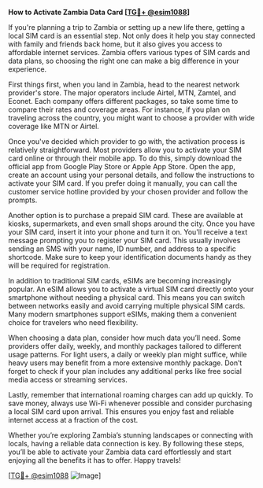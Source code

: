 **How to Activate Zambia Data Card [[TG💪+ @esim1088](https://t.me/s/esim1088)]**

If you're planning a trip to Zambia or setting up a new life there, getting a local SIM card is an essential step. Not only does it help you stay connected with family and friends back home, but it also gives you access to affordable internet services. Zambia offers various types of SIM cards and data plans, so choosing the right one can make a big difference in your experience.

First things first, when you land in Zambia, head to the nearest network provider's store. The major operators include Airtel, MTN, Zamtel, and Econet. Each company offers different packages, so take some time to compare their rates and coverage areas. For instance, if you plan on traveling across the country, you might want to choose a provider with wide coverage like MTN or Airtel. 

Once you've decided which provider to go with, the activation process is relatively straightforward. Most providers allow you to activate your SIM card online or through their mobile app. To do this, simply download the official app from Google Play Store or Apple App Store. Open the app, create an account using your personal details, and follow the instructions to activate your SIM card. If you prefer doing it manually, you can call the customer service hotline provided by your chosen provider and follow the prompts.

Another option is to purchase a prepaid SIM card. These are available at kiosks, supermarkets, and even small shops around the city. Once you have your SIM card, insert it into your phone and turn it on. You'll receive a text message prompting you to register your SIM card. This usually involves sending an SMS with your name, ID number, and address to a specific shortcode. Make sure to keep your identification documents handy as they will be required for registration.

In addition to traditional SIM cards, eSIMs are becoming increasingly popular. An eSIM allows you to activate a virtual SIM card directly onto your smartphone without needing a physical card. This means you can switch between networks easily and avoid carrying multiple physical SIM cards. Many modern smartphones support eSIMs, making them a convenient choice for travelers who need flexibility.

When choosing a data plan, consider how much data you’ll need. Some providers offer daily, weekly, and monthly packages tailored to different usage patterns. For light users, a daily or weekly plan might suffice, while heavy users may benefit from a more extensive monthly package. Don’t forget to check if your plan includes any additional perks like free social media access or streaming services.

Lastly, remember that international roaming charges can add up quickly. To save money, always use Wi-Fi whenever possible and consider purchasing a local SIM card upon arrival. This ensures you enjoy fast and reliable internet access at a fraction of the cost.

Whether you’re exploring Zambia’s stunning landscapes or connecting with locals, having a reliable data connection is key. By following these steps, you’ll be able to activate your Zambia data card effortlessly and start enjoying all the benefits it has to offer. Happy travels! 

[[TG💪+ @esim1088](https://t.me/s/esim1088) ![Image](https://i.postimg.cc/Y0z9fWf4/image.png)]